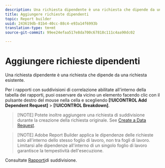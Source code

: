 ```yaml
---
description: Una richiesta dipendente è una richiesta che dipende da una richiesta esistente.
title: Aggiungere richieste dipendenti
topic: Report builder
uuid: 243619db-81b4-40cc-88c4-e93a14f6993b
translation-type: tm+mt
source-git-commit: 99ee24efaa517e8da700c67818c111c4aa90dc02

---
```



# Aggiungere richieste dipendenti

Una richiesta dipendente è una richiesta che dipende da una richiesta esistente.

Per i rapporti con suddivisioni di correlazione abilitate all'interno della tabella dei rapporti, puoi osservare da vicino un elemento facendo clic con il pulsante destro del mouse nella cella e scegliendo **[!UICONTROL Add Dependent Request]** &gt; **[!UICONTROL Breakdown]**.

> [!NOTE] Potete inoltre aggiungere una richiesta di suddivisione durante la creazione della richiesta originale. See [Create a Data Request](/help/analyze/report-builder/data-requests/t-create-a-data-request.md).

> [!NOTE] Adobe Report Builder applica le dipendenze delle richieste solo all'interno dello stesso foglio di lavoro, non tra fogli di lavoro. Limitarsi alle dipendenze all'interno di un singolo foglio di lavoro garantisce la tempestività dell'esecuzione.

Consultate [Rapporti](/help/analyze/reports-analytics/reports-customize/breakdowns.md)di suddivisione.
